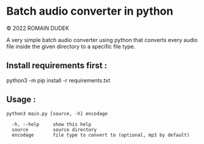 # Batch audio converter in python

© 2022 ROMAIN DUDEK

A very simple batch audio converter using python that converts every audio file
inside the given directory to a specific file type.

## Install requirements first :

python3 -m pip install -r requirements.txt

## Usage :
    
    python3 main.py [source, -h] encodage

      -h, --help     show this help
      source         source directory
      encodage       file type to convert to (optional, mp3 by default)
